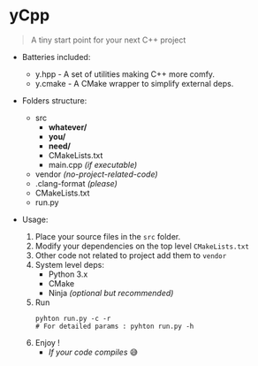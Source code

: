 # yCpp

> A tiny start point for your next C++ project

- Batteries included:
    - y.hpp   - A set of utilities making C++ more comfy.
    - y.cmake - A CMake wrapper to simplify external deps.

- Folders structure:
    - src
        - **whatever/**
        - **you/**
        - **need/**
        - CMakeLists.txt
        - main.cpp *(if executable)*
    - vendor *(no-project-related-code)*
    - .clang-format *(please)*
    - CMakeLists.txt
    - run.py

- Usage:
    1. Place your source files in the `src` folder.
    2. Modify your dependencies on the top level `CMakeLists.txt`
    3. Other code not related to project add them to `vendor`
    4. System level deps:
        - Python 3.x
        - CMake
        - Ninja *(optional but recommended)*
    5. Run
        ```shell
        pyhton run.py -c -r
        # For detailed params : pyhton run.py -h
        ```
    6. Enjoy !
        - *If your code compiles* :sweat_smile:
